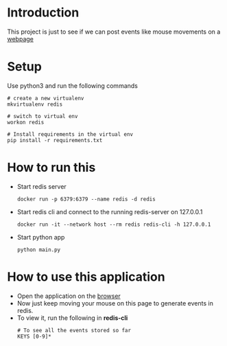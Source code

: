 # Introduction

This project is just to see if we can post events like mouse movements on a [webpage](templates/index.html)

# Setup
Use python3 and run the following commands
```
# create a new virtualenv
mkvirtualenv redis

# switch to virtual env
workon redis

# Install requirements in the virtual env
pip install -r requirements.txt
```

# How to run this
- Start redis server
    ```
    docker run -p 6379:6379 --name redis -d redis
    ```
- Start redis cli and connect to the running redis-server on 127.0.0.1
    ```
    docker run -it --network host --rm redis redis-cli -h 127.0.0.1
    ```
- Start python app
    ```
    python main.py
    ```
  
# How to use this application

- Open the application on the [browser](http://localhost:5000/)
- Now just keep moving your mouse on this page to generate events in redis.
- To view it, run the following in **redis-cli**
    ```
    # To see all the events stored so far
    KEYS [0-9]*
    ```